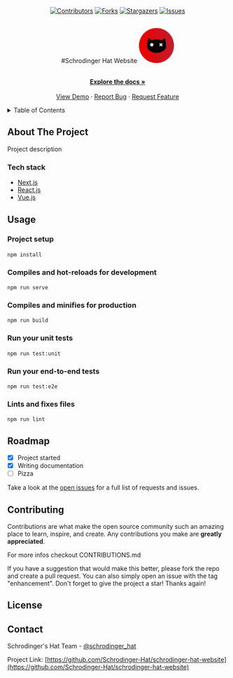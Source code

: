 
<div align='center'>
  
  
[![Contributors][contributors-shield]][contributors-url]
[![Forks][forks-shield]][forks-url]
[![Stargazers][stars-shield]][stars-url]
[![Issues][issues-shield]][issues-url]

</div>

<!-- PROJECT LOGO -->
<br />
<div align="center">
  #Schrodinger Hat Website  
  
  <a href="https://github.com/Schrodinger-Hat/schrodinger-hat-website">
    <img src="src/assets/logo-64.png" alt="Logo" width="80" height="80">
  </a>


  <p align="center">
    <br />
    <a href="https://github.com/Schrodinger-Hat/schrodinger-hat-website"><strong>Explore the docs »</strong></a>
    <br />
    <br />
    <a href="https://github.com/Schrodinger-Hat/schrodinger-hat-website">View Demo</a>
    ·
    <a href="https://github.com/Schrodinger-Hat/schrodinger-hat-website/issues">Report Bug</a>
    ·
    <a href="https://github.com/Schrodinger-Hat/schrodinger-hat-website/issues">Request Feature</a>
  </p>
</div>



<!-- TABLE OF CONTENTS -->
<details>
  <summary>Table of Contents</summary>
  <ol>
    <li>
      <a href="#about-the-project">About The Project</a>
      <ul>
        <li><a href="#built-with">Built With</a></li>
      </ul>
    </li>
    <li><a href="#usage">Usage</a></li>
    <li><a href="#roadmap">Roadmap</a></li>
    <li><a href="#contributing">Contributing</a></li>
    <li><a href="#license">License</a></li>
    <li><a href="#contact">Contact</a></li>
    <li><a href="#acknowledgments">Acknowledgments</a></li>
  </ol>
</details>



<!-- ABOUT THE PROJECT -->
## About The Project

Project description



### Tech stack

* [Next.js](https://nextjs.org/)
* [React.js](https://reactjs.org/)
* [Vue.js](https://vuejs.org/)


<!-- USAGE EXAMPLES -->
## Usage
### Project setup
```
npm install
```
### Compiles and hot-reloads for development
```
npm run serve
```

### Compiles and minifies for production
```
npm run build
```
### Run your unit tests
```
npm run test:unit
```
### Run your end-to-end tests
```
npm run test:e2e
```
### Lints and fixes files
```
npm run lint
```
<!-- ROADMAP -->
## Roadmap

- [x] Project started
- [x] Writing documentation
- [ ] Pizza

Take a look at the [open issues](https://github.com/Schrodinger-Hat/schrodinger-hat-website/issues) for a full list of requests and issues.


<!-- CONTRIBUTING -->
## Contributing

Contributions are what make the open source community such an amazing place to learn, inspire, and create. Any contributions you make are **greatly appreciated**.

For more infos checkout CONTRIBUTIONS.md

If you have a suggestion that would make this better, please fork the repo and create a pull request. You can also simply open an issue with the tag "enhancement".
Don't forget to give the project a star! Thanks again!


<!-- LICENSE -->
## License


<!-- CONTACT -->
## Contact

Schrodinger's Hat Team - [@schrodinger_hat](https://twitter.com/schrodinger_hat)

Project Link: [https://github.com/Schrodinger-Hat/schrodinger-hat-website](https://github.com/Schrodinger-Hat/schrodinger-hat-website)

<!-- MARKDOWN LINKS & IMAGES -->
<!-- https://www.markdownguide.org/basic-syntax/#reference-style-links -->
[contributors-shield]: https://img.shields.io/github/contributors/Schrodinger-Hat/schrodinger-hat-website.svg?style=for-the-badge
[contributors-url]: https://github.com/Schrodinger-Hat/schrodinger-hat-website/graphs/contributors
[forks-shield]: https://img.shields.io/github/forks/Schrodinger-Hat/schrodinger-hat-website.svg?style=for-the-badge
[forks-url]: https://github.com/Schrodinger-Hat/schrodinger-hat-website/network/members
[stars-shield]: https://img.shields.io/github/stars/Schrodinger-Hat/Best-README-Template.svg?style=for-the-badge
[stars-url]: https://github.com/Schrodinger-Hat/schrodinger-hat-website/stargazers
[issues-shield]: https://img.shields.io/github/issues/Schrodinger-Hat/schrodinger-hat-website.svg?style=for-the-badge
[issues-url]: https://github.com/Schrodinger-Hat/schrodinger-hat-website/issues
